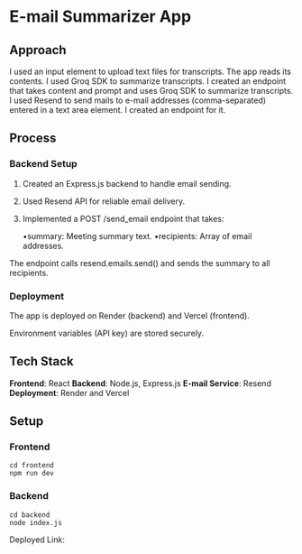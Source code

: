 # E-mail Summarizer App

## Approach

I used an input element to upload text files for transcripts. The app reads its contents. I used Groq SDK to summarize transcripts. I created an endpoint that takes content and prompt and uses Groq SDK to summarize transcripts. I used Resend to send mails to e-mail addresses (comma-separated) entered in a text area element. I created an endpoint for it.

## Process

### Backend Setup

1. Created an Express.js backend to handle email sending.

2. Used Resend API for reliable email delivery.

3. Implemented a POST /send_email endpoint that takes:

   •summary: Meeting summary text.
   •recipients: Array of email addresses.

The endpoint calls resend.emails.send() and sends the summary to all recipients.

### Deployment

The app is deployed on Render (backend) and Vercel (frontend).

Environment variables (API key) are stored securely.

## Tech Stack

**Frontend**: React
**Backend**: Node.js, Express.js
**E-mail Service**: Resend
**Deployment**: Render and Vercel

## Setup

### Frontend

```
cd frontend
npm run dev
```

### Backend

```
cd backend
node index.js
```

Deployed Link:
